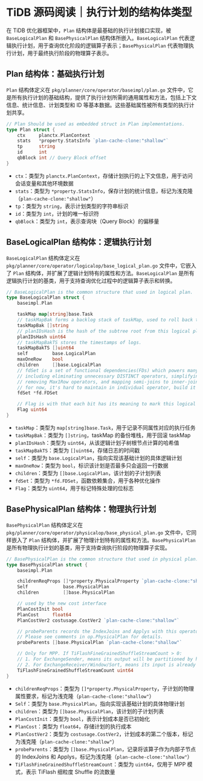 # TiDB 源码阅读｜执行计划的结构体类型

在 TiDB 优化器框架中，`Plan` 结构体是最基础的执行计划接口实现，被 `BaseLogicalPlan` 和 `BasePhysicalPlan` 结构体所嵌入。`BaseLogicalPlan` 代表逻辑执行计划，用于查询优化阶段的逻辑算子表示；`BasePhysicalPlan` 代表物理执行计划，用于最终执行阶段的物理算子表示。

## Plan 结构体：基础执行计划

`Plan` 结构体定义在 `pkg/planner/core/operator/baseimpl/plan.go` 文件中，它是所有执行计划的基础结构，提供了执行计划所需的通用属性和方法，包括上下文信息、统计信息、计划类型和 ID 等基本数据。这些基础属性被所有类型的执行计划共享。

```go
// Plan Should be used as embedded struct in Plan implementations.
type Plan struct {
	ctx     planctx.PlanContext
	stats   *property.StatsInfo `plan-cache-clone:"shallow"`
	tp      string
	id      int
	qbBlock int // Query Block offset
}
```

- `ctx`：类型为 `planctx.PlanContext`，存储计划执行的上下文信息，用于访问会话变量和其他环境数据
- `stats`：类型为 `*property.StatsInfo`，保存计划的统计信息，标记为浅克隆（`plan-cache-clone:"shallow"`）
- `tp`：类型为 `string`，表示计划类型的字符串标识
- `id`：类型为 `int`，计划的唯一标识符
- `qbBlock`：类型为 `int`，表示查询块（Query Block）的偏移量

## BaseLogicalPlan 结构体：逻辑执行计划

`BaseLogicalPlan` 结构体定义在 `pkg/planner/core/operator/logicalop/base_logical_plan.go` 文件中，它嵌入了 `Plan` 结构体，并扩展了逻辑计划特有的属性和方法。`BaseLogicalPlan` 是所有逻辑执行计划的基类，用于支持查询优化过程中的逻辑算子表示和转换。

```go
// BaseLogicalPlan is the common structure that used in logical plan.
type BaseLogicalPlan struct {
	baseimpl.Plan

	taskMap map[string]base.Task
	// taskMapBak forms a backlog stack of taskMap, used to roll back the taskMap.
	taskMapBak []string
	// planIDsHash is the hash of the subtree root from this logical plan.
	planIDsHash uint64
	// taskMapBakTS stores the timestamps of logs.
	taskMapBakTS []uint64
	self         base.LogicalPlan
	maxOneRow    bool
	children     []base.LogicalPlan
	// fdSet is a set of functional dependencies(FDs) which powers many optimizations,
	// including eliminating unnecessary DISTINCT operators, simplifying ORDER BY columns,
	// removing Max1Row operators, and mapping semi-joins to inner-joins.
	// for now, it's hard to maintain in individual operator, build it from bottom up when using.
	fdSet *fd.FDSet

	// Flag is with that each bit has its meaning to mark this logical plan for special handling.
	Flag uint64
}
```

- `taskMap`：类型为 `map[string]base.Task`，用于记录不同属性对应的执行任务
- `taskMapBak`：类型为 `[]string`，taskMap 的备份堆栈，用于回滚 taskMap
- `planIDsHash`：类型为 `uint64`，从该逻辑计划子树根节点计算的哈希值
- `taskMapBakTS`：类型为 `[]uint64`，存储日志的时间戳
- `self`：类型为 `base.LogicalPlan`，指向实现该基础计划的具体逻辑计划
- `maxOneRow`：类型为 `bool`，标识该计划是否最多只会返回一行数据
- `children`：类型为 `[]base.LogicalPlan`，该计划的子计划列表
- `fdSet`：类型为 `*fd.FDSet`，函数依赖集合，用于各种优化操作
- `Flag`：类型为 `uint64`，用于标记特殊处理的位标志

## BasePhysicalPlan 结构体：物理执行计划

`BasePhysicalPlan` 结构体定义在 `pkg/planner/core/operator/physicalop/base_physical_plan.go` 文件中，它同样嵌入了 `Plan` 结构体，并扩展了物理计划特有的属性和方法。`BasePhysicalPlan` 是所有物理执行计划的基类，用于支持查询执行阶段的物理算子实现。

```go
// BasePhysicalPlan is the common structure that used in physical plan.
type BasePhysicalPlan struct {
	baseimpl.Plan

	childrenReqProps []*property.PhysicalProperty `plan-cache-clone:"shallow"`
	Self             base.PhysicalPlan
	children         []base.PhysicalPlan

	// used by the new cost interface
	PlanCostInit bool
	PlanCost     float64
	PlanCostVer2 costusage.CostVer2 `plan-cache-clone:"shallow"`

	// probeParents records the IndexJoins and Applys with this operator in their inner children.
	// Please see comments in op.PhysicalPlan for details.
	probeParents []base.PhysicalPlan `plan-cache-clone:"shallow"`

	// Only for MPP. If TiFlashFineGrainedShuffleStreamCount > 0:
	// 1. For ExchangeSender, means its output will be partitioned by hash key.
	// 2. For ExchangeReceiver/Window/Sort, means its input is already partitioned.
	TiFlashFineGrainedShuffleStreamCount uint64
}
```

- `childrenReqProps`：类型为 `[]*property.PhysicalProperty`，子计划的物理属性要求，标记为浅克隆（`plan-cache-clone:"shallow"`）
- `Self`：类型为 `base.PhysicalPlan`，指向实现该基础计划的具体物理计划
- `children`：类型为 `[]base.PhysicalPlan`，该计划的子计划列表
- `PlanCostInit`：类型为 `bool`，表示计划成本是否已初始化
- `PlanCost`：类型为 `float64`，存储计划的执行成本
- `PlanCostVer2`：类型为 `costusage.CostVer2`，计划成本的第二个版本，标记为浅克隆（`plan-cache-clone:"shallow"`）
- `probeParents`：类型为 `[]base.PhysicalPlan`，记录将该算子作为内部子节点的 IndexJoins 和 Applys，标记为浅克隆（`plan-cache-clone:"shallow"`）
- `TiFlashFineGrainedShuffleStreamCount`：类型为 `uint64`，仅用于 MPP 模式，表示 TiFlash 细粒度 Shuffle 的流数量 
